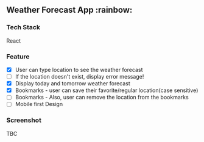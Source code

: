 <h2> Weather Forecast App :rainbow: </h2>

### Tech Stack
React

### Feature
* [x] User can type location to see the weather forecast
* [ ] If the location doesn't exist, display error message!
* [x] Display today and tomorrow weather forecast 
* [x] Bookmarks - user can save their favorite/regular location(case sensitive)
* [ ] Bookmarks - Also, user can remove the location from the bookmarks
* [ ] Mobile first Design

### Screenshot
TBC
